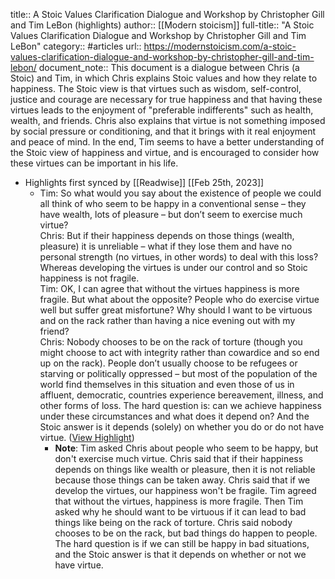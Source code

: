 title:: A Stoic Values Clarification Dialogue and Workshop by Christopher Gill and Tim LeBon (highlights)
author:: [[Modern stoicism]]
full-title:: "A Stoic Values Clarification Dialogue and Workshop by Christopher Gill and Tim LeBon"
category:: #articles
url:: https://modernstoicism.com/a-stoic-values-clarification-dialogue-and-workshop-by-christopher-gill-and-tim-lebon/
document_note:: This document is a dialogue between Chris (a Stoic) and Tim, in which Chris explains Stoic values and how they relate to happiness. The Stoic view is that virtues such as wisdom, self-control, justice and courage are necessary for true happiness and that having these virtues leads to the enjoyment of "preferable indifferents" such as health, wealth, and friends. Chris also explains that virtue is not something imposed by social pressure or conditioning, and that it brings with it real enjoyment and peace of mind. In the end, Tim seems to have a better understanding of the Stoic view of happiness and virtue, and is encouraged to consider how these virtues can be important in his life.

- Highlights first synced by [[Readwise]] [[Feb 25th, 2023]]
	- Tim: So what would you say about the existence of people we could all think of who seem to be happy in a conventional sense – they have wealth, lots of pleasure – but don’t seem to exercise much virtue?  
	  Chris: But if their happiness depends on those things (wealth, pleasure) it is unreliable – what if they lose them and have no personal strength (no virtues, in other words) to deal with this loss? Whereas developing the virtues is under our control and so Stoic happiness is not fragile.  
	  Tim: OK, I can agree that without the virtues happiness is more fragile. But what about the opposite? People who do exercise virtue well but suffer great misfortune? Why should I want to be virtuous and on the rack rather than having a nice evening out with my friend?  
	  Chris: Nobody chooses to be on the rack of torture (though you might choose to act with integrity rather than cowardice and so end up on the rack). People don’t usually choose to be refugees or starving or politically oppressed – but most of the population of the world find themselves in this situation and even those of us in affluent, democratic, countries experience bereavement, illness, and other forms of loss. The hard question is: can we achieve happiness under these circumstances and what does it depend on? And the Stoic answer is it depends (solely) on whether you do or do not have virtue. ([View Highlight](https://read.readwise.io/read/01gt3syac78z7rcvwg7vz6gy8z))
		- **Note**: Tim asked Chris about people who seem to be happy, but don't exercise much virtue. Chris said that if their happiness depends on things like wealth or pleasure, then it is not reliable because those things can be taken away. Chris said that if we develop the virtues, our happiness won't be fragile. Tim agreed that without the virtues, happiness is more fragile. Then Tim asked why he should want to be virtuous if it can lead to bad things like being on the rack of torture. Chris said nobody chooses to be on the rack, but bad things do happen to people. The hard question is if we can still be happy in bad situations, and the Stoic answer is that it depends on whether or not we have virtue.